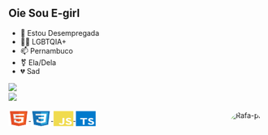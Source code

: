 ## Oie Sou E-girl
- 🔭 Estou Desempregada
- 🏳️‍🌈 LGBTQIA+
- 📫 Pernambuco
- ⚧️ Ela/Dela
- 💔 Sad

<div><a href="https://github.com/LiLNicole1337">
  <img height="180em" src="https://github-readme-stats.vercel.app/api?username=LiLNicole1337&show_icons=true&theme=dracula&include_all_commits=true&count_private=true"/>
  <br/>
  <img height="180em" src="https://github-readme-stats.vercel.app/api/top-langs/?username=LiLNicole1337&layout=compact&langs_count=7&theme=dracula"/>
  <div style="display: inline_block"><br>
  <img align="center" alt="Rafa-HTML" height="30" width="40" src="https://raw.githubusercontent.com/devicons/devicon/master/icons/html5/html5-original.svg">
  <img align="center" alt="Rafa-CSS" height="30" width="40" src="https://raw.githubusercontent.com/devicons/devicon/master/icons/css3/css3-original.svg">
  <img align="center" alt="Rafa-Js" height="30" width="40" src="https://raw.githubusercontent.com/devicons/devicon/master/icons/javascript/javascript-plain.svg">
  <img align="center" alt="Rafa-Ts" height="30" width="40" src="https://raw.githubusercontent.com/devicons/devicon/master/icons/typescript/typescript-plain.svg">

  <img align="right" alt="Rafa-pic" height="150" style="border-radius:50px;" src="https://cdn.picrew.me/shareImg/org/202211/338224_yAVpzG5M.png">
  
  
</div>
</div>
